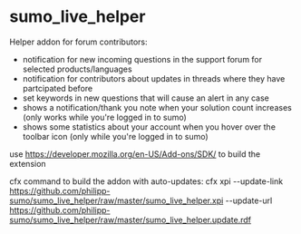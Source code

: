 sumo_live_helper
====================

Helper addon for forum contributors:

- notification for new incoming questions in the support forum for selected products/languages
- notification for contributors about updates in threads where they have partcipated before
- set keywords in new questions that will cause an alert in any case
- shows a notification/thank you note when your solution count increases (only works while you're logged in to sumo)
- shows some statistics about your account when you hover over the toolbar icon (only while you're logged in to sumo)



use https://developer.mozilla.org/en-US/Add-ons/SDK/ to build the extension

cfx command to build the addon with auto-updates:
cfx xpi --update-link https://github.com/philipp-sumo/sumo_live_helper/raw/master/sumo_live_helper.xpi --update-url https://github.com/philipp-sumo/sumo_live_helper/raw/master/sumo_live_helper.update.rdf
